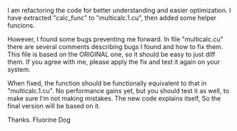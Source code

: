 I am refactoring the code for better understanding and easier optimization.
I have extracted "calc_func" to "multicalc.1.cu", then added some helper funcions.

However, I found some bugs preventing me forward.
In file "multicalc.cu" there are several comments describing bugs I found and how to fix them. 
This file is based on the ORIGINAL one, so it should be easy to just diff them. 
If you agree with me, please apply the fix and test it again on your system.

When fixed, the function should be functionally equivalent to that in "multicalc.1.cu". 
No performance gains yet, but you should test it as well, to make sure I'm not making mistakes.
The new code explains itself, So the final version will be based on it. 

Thanks. 
Fluorine Dog
